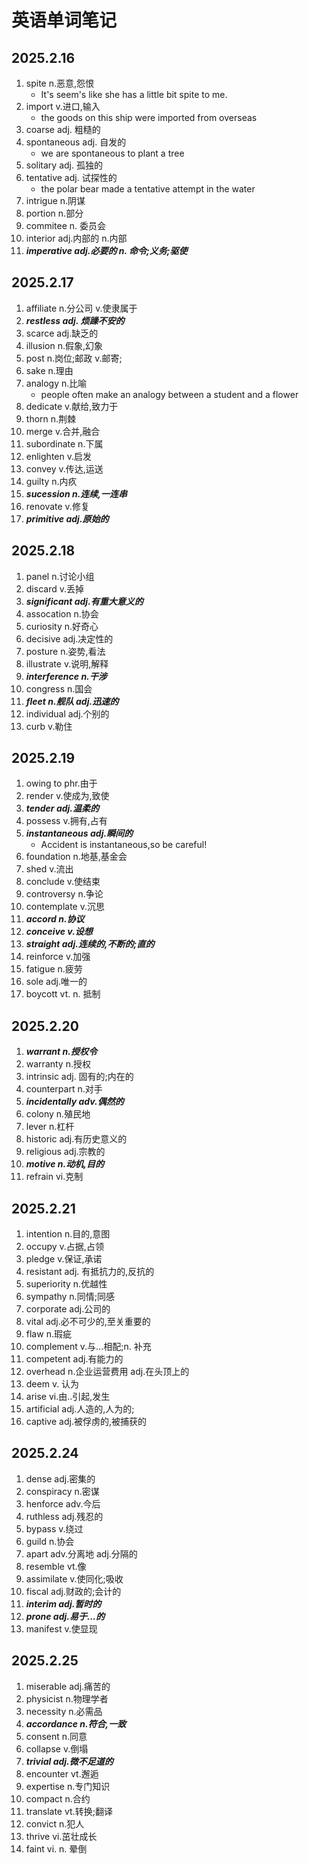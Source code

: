 # 英语单词笔记
## 2025.2.16
1. spite n.恶意,怨恨
   * It's seem's like she has a little bit spite to me.
2. import v.进口,输入
   * the goods on this ship were imported from overseas
3. coarse adj. 粗糙的
4. spontaneous adj. 自发的
   * we are spontaneous to plant a tree
5. solitary adj. 孤独的
6. tentative adj. 试探性的
   * the polar bear made a tentative attempt in the water
7. intrigue n.阴谋
8. portion n.部分
9. commitee n. 委员会
10. interior adj.内部的 n.内部
11. ***imperative adj.必要的 n. 命令;义务;驱使***
## 2025.2.17
1. affiliate n.分公司 v.使隶属于
2. ***restless adj. 烦躁不安的***
3. scarce adj.缺乏的
4. illusion n.假象,幻象
5. post n.岗位;邮政 v.邮寄;
6. sake n.理由
7. analogy n.比喻
   * people often make an analogy between a student and a flower
8. dedicate v.献给,致力于
9. thorn n.荆棘
10. merge v.合并,融合
11. subordinate n.下属
12. enlighten v.启发
13. convey v.传达,运送
14. guilty n.内疚
15. ***sucession n.连续,一连串***
16. renovate v.修复
17. ***primitive adj.原始的***
## 2025.2.18
1. panel n.讨论小组
2. discard v.丢掉
3. ***significant adj.有重大意义的***
4. assocation n.协会
5. curiosity n.好奇心
6. decisive adj.决定性的
7. posture n.姿势,看法
8. illustrate v.说明,解释
9. ***interference n.干涉***
10. congress n.国会
11. ***fleet n.舰队 adj.迅速的***
12. individual adj.个别的
13. curb v.勒住 
## 2025.2.19
1. owing to phr.由于
2. render v.使成为,致使
3. ***tender adj.温柔的***
4. possess v.拥有,占有
5. ***instantaneous adj.瞬间的***
   * Accident is instantaneous,so be careful!
6. foundation n.地基,基金会
7. shed v.流出
8. conclude v.使结束
9. controversy n.争论
10. contemplate v.沉思
11. ***accord n.协议***
12. ***conceive v.设想***
13. ***straight adj.连续的,不断的;直的***
14. reinforce v.加强
15. fatigue n.疲劳
16. sole adj.唯一的
17. boycott vt. n. 抵制
## 2025.2.20
1. ***warrant n.授权令***
2. warranty n.授权
3. intrinsic adj. 固有的;内在的
4. counterpart n.对手
5. ***incidentally adv.偶然的***
6. colony n.殖民地
7. lever n.杠杆
8. historic adj.有历史意义的
9. religious adj.宗教的
10. ***motive n.动机,目的***
11. refrain vi.克制
## 2025.2.21
1. intention n.目的,意图
2. occupy v.占据,占领
3. pledge v.保证,承诺
4. resistant adj. 有抵抗力的,反抗的
5. superiority n.优越性
6. sympathy n.同情;同感
7. corporate adj.公司的
8. vital adj.必不可少的,至关重要的
9. flaw n.瑕疵
10. complement v.与...相配;n. 补充
11. competent adj.有能力的
12. overhead n.企业运营费用 adj.在头顶上的
13. deem v. 认为
14. arise vi.由..引起,发生
15. artificial adj.人造的,人为的;
16. captive adj.被俘虏的,被捕获的
## 2025.2.24
1. dense adj.密集的
2. conspiracy n.密谋
3. henforce adv.今后
4. ruthless adj.残忍的
5. bypass v.绕过
6. guild n.协会
7. apart adv.分离地 adj.分隔的
8. resemble vt.像
9. assimilate v.使同化;吸收
10. fiscal adj.财政的;会计的
11. ***interim adj.暂时的***
12. ***prone adj.易于...的***
13. manifest v.使显现
## 2025.2.25
1. miserable adj.痛苦的
2. physicist n.物理学者
3. necessity n.必需品
4. ***accordance n.符合,一致***
5. consent n.同意
6. collapse v.倒塌
7. ***trivial adj.微不足道的***
8. encounter vt.邂逅
9. expertise n.专门知识
10. compact n.合约
11. translate vt.转换;翻译
12. convict n.犯人
13. thrive vi.茁壮成长
14. faint vi. n. 晕倒